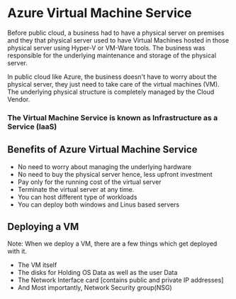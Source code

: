 # Azure Virtual Machine Service

Before public cloud, a business had to have a physical server on premises and they that physical server used to have Virtual Machines hosted in those physical server using Hyper-V or VM-Ware tools. The business was responsible for the underlying maintenance and storage of the physical server.

In public cloud like Azure, the business doesn't have to worry about the physical server, they just need to take care of the virtual machines (VM). The underlying physical structure is completely managed by the Cloud Vendor.

### The Virtual Machine Service is known as Infrastructure as a Service (IaaS)

## Benefits of Azure Virtual Machine Service

- No need to worry about managing the underlying hardware
- No need to buy the physical server hence, less upfront investment
- Pay only for the running cost of the virtual server
- Terminate the virtual server at any time.
- You can host different type of workloads
- You can deploy both windows and Linus based servers

## Deploying a VM

Note: When we deploy a VM, there are a few things which get deployed with it.

- The VM itself
- The disks for Holding OS Data as well as the user Data
- The Network Interface card \[contains public and private IP addresses\]
- And Most importantly, Network Security group(NSG)
